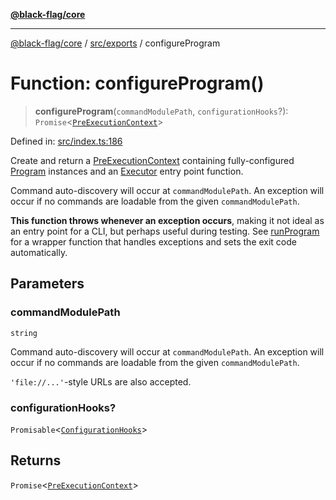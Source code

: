 [**@black-flag/core**](../../../README.md)

***

[@black-flag/core](../../../README.md) / [src/exports](../README.md) / configureProgram

# Function: configureProgram()

> **configureProgram**(`commandModulePath`, `configurationHooks`?): `Promise`\<[`PreExecutionContext`](../util/type-aliases/PreExecutionContext.md)\>

Defined in: [src/index.ts:186](https://github.com/Xunnamius/black-flag/blob/e6eca023803f0a1815dfc34f6bdb68feb61e8119/src/index.ts#L186)

Create and return a [PreExecutionContext](../util/type-aliases/PreExecutionContext.md) containing fully-configured
[Program](../util/type-aliases/Program.md) instances and an [Executor](../util/type-aliases/Executor.md) entry point function.

Command auto-discovery will occur at `commandModulePath`. An exception will
occur if no commands are loadable from the given `commandModulePath`.

**This function throws whenever an exception occurs**, making it not ideal as
an entry point for a CLI, but perhaps useful during testing. See
[runProgram](runProgram.md) for a wrapper function that handles exceptions and sets
the exit code automatically.

## Parameters

### commandModulePath

`string`

Command auto-discovery will occur at `commandModulePath`. An exception will
occur if no commands are loadable from the given `commandModulePath`.

`'file://...'`-style URLs are also accepted.

### configurationHooks?

`Promisable`\<[`ConfigurationHooks`](../type-aliases/ConfigurationHooks.md)\>

## Returns

`Promise`\<[`PreExecutionContext`](../util/type-aliases/PreExecutionContext.md)\>
